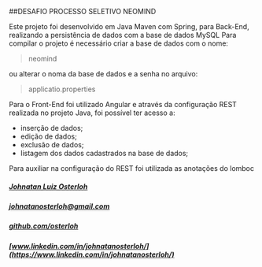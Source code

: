 ##DESAFIO PROCESSO SELETIVO NEOMIND

Este projeto foi desenvolvido em Java Maven com Spring, para Back-End, realizando a persistência de dados com a base de dados MySQL
Para compilar o projeto é necessário criar a base de dados com o nome:
> neomind

ou alterar o noma da base de dados e a senha no arquivo:
> applicatio.properties

Para o Front-End foi utilizado Angular e através da configuração REST realizada no projeto Java, foi possível ter acesso a:
* inserção de dados;
* edição de dados;
* exclusão de dados;
* listagem dos dados cadastrados na base de dados;

Para auxiliar na configuração do REST foi utilizada as anotações do lomboc


##### [Johnatan Luiz Osterloh](https://bitly.com/johnatanosterloh)
##### [johnatanosterloh@gmail.com](johnatanosterloh@gmail.com)
##### [github.com/osterloh](https://github.com/osterloh)
##### [www.linkedin.com/in/johnatanosterloh/](https://www.linkedin.com/in/johnatanosterloh/)
